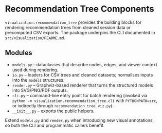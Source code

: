 # Recommendation Tree Components

`visualization.recommendation_tree` provides the building blocks for rendering
recommendation trees from cleaned session data or precomputed CSV exports. The
package underpins the CLI documented in `src/visualization/README.md`.

## Modules

- `models.py` – dataclasses that describe nodes, edges, and viewer context used
  during rendering.
- `io.py` – loaders for CSV trees and cleaned datasets; normalises inputs into
  the `models` structures.
- `render.py` – Graphviz-based renderer that turns the structured models into
  SVG/PNG/PDF outputs.
- `cli.py` – command-line entry point for batch rendering (invoked via
  `python -m visualization.recommendation_tree.cli` with `PYTHONPATH=src`, or
  indirectly through `recommendation_tree_viz.py`).
- `__init__.py` – exports the public helpers.

Extend `models.py` and `render.py` when introducing new visual annotations so
both the CLI and programmatic callers benefit.
